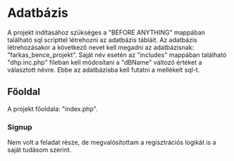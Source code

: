 # Adatbázis
A projekt indításához szükséges a "BEFORE ANYTHING" mappában található sql scripttel létrehozni az adatbázis tábláit.
Az adatbázis létrehozásakor a következő nevet kell megadni az adatbázisnak: "farkas_bence_projekt". 
Saját név esetén az "includes" mappában található "dhp.inc.php" fileban kell módosítani a "dBName" változó értéket a választott névre.
Ebbe az adatbázisba kell futatni a mellékelt sql-t. 
## Főoldal
A projekt főoldala: "index.php".
### Signup
Nem volt a feladat része, de megvalósítottam a regisztrációs logikát is a saját tudásom szerint. 


